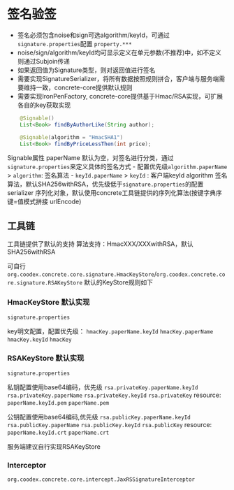 # 签名验签

- 签名必须包含noise和sign可选algorithm/keyId，可通过`signature.properties`配置 `property.***`
- noise/sign/algorithm/keyId均可显示定义在单元参数(不推荐)中，如不定义则通过Subjoin传递
- 如果返回值为Signature类型，则对返回值进行签名
- 需要实现SignatureSerializer，将所有数据按照规则拼合，客户端与服务端需要维持一致，concrete-core提供默认规则
- 需要实现IronPenFactory, concrete-core提供基于Hmac/RSA实现，可扩展各自的key获取实现

```java
    @Signable()
    List<Book> findByAuthorLike(String author);

    @Signable(algorithm = "HmacSHA1")
    List<Book> findByPriceLessThen(int price);
```

Signable属性
paperName 默认为空，对签名进行分类，通过`signature.properties`来定义具体的签名方式
    - 配置优先级`algorithm.paperName` > `algorithm`: 签名算法
    - `keyId.paperName` > `keyId` : 客户端keyId
algorithm 签名算法，默认SHA256withRSA，优先级低于`signature.properties`的配置
serializer 序列化对象，默认使用concrete工具链提供的序列化算法(按键字典序 键=值模式拼接 urlEncode)


## 工具链

工具链提供了默认的支持
算法支持：HmacXXX/XXXwithRSA，默认SHA256withRSA

可自行`org.coodex.concrete.core.signature.HmacKeyStore`/`org.coodex.concrete.core.signature.RSAKeyStore`
默认的KeyStore规则如下

### HmacKeyStore 默认实现

`signature.properties`

key明文配置，配置优先级：
`hmacKey.paperName.keyId`
`hmacKey.paperName`
`hmacKey.keyId`
`hmacKey`


### RSAKeyStore 默认实现

`signature.properties`

私钥配置使用base64编码，优先级
`rsa.privateKey.paperName.keyId`
`rsa.privateKey.paperName`
`rsa.privateKey.keyId`
`rsa.privateKey`
resource:
`paperName.keyId.pem`
`paperName.pem`

公钥配置使用base64编码,优先级
`rsa.publicKey.paperName.keyId`
`rsa.publicKey.paperName`
`rsa.publicKey.keyId`
`rsa.publicKey`
resource:
`paperName.keyId.crt`
`paperName.crt`


服务端建议自行实现RSAKeyStore

### Interceptor

`org.coodex.concrete.core.intercept.JaxRSSignatureInterceptor`